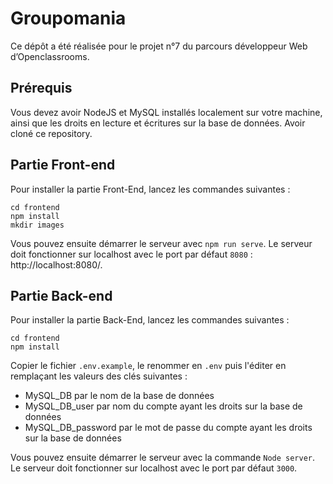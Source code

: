 # Groupomania

Ce dépôt a été réalisée pour le projet n°7 du parcours développeur Web d’Openclassrooms.

## Prérequis

Vous devez avoir NodeJS et MySQL installés localement sur votre machine, ainsi que les droits en lecture et écritures sur la base de données.
Avoir cloné ce repository.

## Partie Front-end

Pour installer la partie Front-End, lancez les commandes suivantes :

```
cd frontend
npm install
mkdir images
```

Vous pouvez ensuite démarrer le serveur avec `npm run serve`.
Le serveur doit fonctionner sur localhost avec le port par défaut `8080` :
http://localhost:8080/.

## Partie Back-end

Pour installer la partie Back-End, lancez les commandes suivantes :

```
cd frontend
npm install
```

Copier le fichier `.env.example`, le renommer en `.env` puis l'éditer en remplaçant les valeurs des clés suivantes :

- MySQL_DB par le nom de la base de données
- MySQL_DB_user par nom du compte ayant les droits sur la base de données
- MySQL_DB_password par le mot de passe du compte ayant les droits sur la base de données

Vous pouvez ensuite démarrer le serveur avec la commande `Node server`.
Le serveur doit fonctionner sur localhost avec le port par défaut `3000`.
